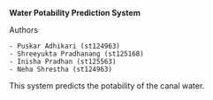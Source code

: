 **Water Potability Prediction System**

Authors

    - Puskar Adhikari (st124963)
    - Shreeyukta Pradhanang (st125168)
    - Inisha Pradhan (st125563)
    - Neha Shrestha (st124963)


This system predicts the potability of the canal water.